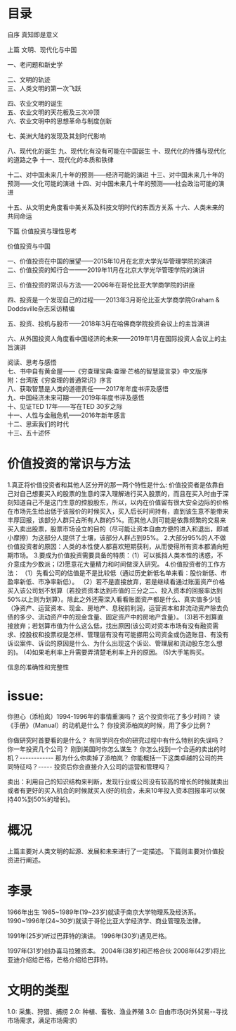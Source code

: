 # 目录
自序 真知即是意义

上篇  文明、现代化与中国

一、老问题和新史学 

二、文明的轨迹   
三、人类文明的第一次飞跃  

四、农业文明的诞生    
五、农业文明的天花板及三次冲顶    
六、农业文明中的思想革命与制度创新  

七、美洲大陆的发现及其划时代影响

八、现代化的诞生
九、现代化有没有可能在中国诞生
十、现代化的传播与现代化的道路之争
十一、现代化的本质和铁律

十二、对中国未来几十年的预测——经济可能的演进
十三、对中国未来几十年的预测——文化可能的演进
十四、对中国未来几十年的预测——社会政治可能的演进

十五、从文明史角度看中美关系及科技文明时代的东西方关系
十六、人类未来的共同命运

下篇   价值投资与理性思考

价值投资与中国

一、价值投资在中国的展望——2015年10月在北京大学光华管理学院的演讲    
二、价值投资的知行合一——2019年11月在北京大学光华管理学院的演讲  

三、价值投资的常识与方法——2006年在哥伦比亚大学商学院的讲座  

四、投资是一个发现自己的过程——2013年3月哥伦比亚大学商学院Graham & Doddsville杂志采访精编    

五、投资、投机与股市——2018年3月在哈佛商学院投资会议上的主旨演讲 
  
六、从外国投资人角度看中国经济的未来——2019年1月在国际投资人会议上的主旨演讲    

阅读、思考与感悟           
七、书中自有黄金屋——《穷查理宝典:查理·芒格的智慧箴言录》中文版序            
附：台湾版《穷查理的普通常识》序言           
八、获取智慧是人类的道德责任——2017年年度书评及感悟           
九、中国经济未来可期——2019年年度书评及感悟            
十、见证TED 17年——写在TED 30岁之际           
十一、人性与金融危机——2016年新年感言           
十二、思索我们的时代           
十三、五十述怀         

# 价值投资的常识与方法 
1.真正将价值投资者和其他人区分开的那一两个特性是什么: 价值投资者是依靠自己对自己想要买入的股票的生意的深入理解进行买入股票的，而且在买入时由于深刻知道自己不是这门生意的控股股东，所以，以内在价值留有很大安全边际的价格在市场先生给出低于该报价的时候买入，买入后长时间持有，直到该生意不能带来丰厚回报，该部分人群只占所有人群的5%。而其他人则可能是依靠频繁的交易来买入卖出股票，股票市场设立的目的（尽可能让资本自由方便的进入和退出，即减小摩擦）为这部分人提供了土壤，该部分人群占到95%。
2.大部分95%的人不做价值投资者的原因：人类的本性使人都喜欢短期获利，从而使得所有资本都涌向短期市场。
3.要成为价值投资需要具备的特质：（1）可以抵挡人类本性的诱惑，不介意成为少数派；(2)愿意花大量精力和时间做深入研究。
4.价值投资者的工作方法：
  （1）先看公司的估值是不是比较低（通过历史新低名单来看：股价新低、市盈率新低、市净率新低）。
  （2）若不是直接放弃，若是继续看通过账面资产价格买入该公司划不划算（若投资资本达到市值的三分之二、投入资本的回报率达到50%以上则为划算）。除此之外还需深入看看账面资产都是什么、真实值多少钱（净资产、运营资本、现金、房地产、息税前利润，运营资本和非流动资产除去负债的多少、流动资产中的现金含量、固定资产中的房地产含量）。
   (3)若不划算直接放弃；若划算市值为什么这么低，找出原因(该公司对资本市场有没有融资需求、控股权和投票权是怎样、管理层有没有可能挪用公司资金或伪造账目、有没有诉讼案件、诉讼的原因是什么、为什么出现这个诉讼、管理层和流动股东怎么想的)。
   (4)如果毛利率上升需要弄清楚毛利率上升的原因。
   (5)大手笔购买。

信息的准确性和完整性
# issue:
你担心（添柏岚）1994-1996年的事情重演吗？
这个投资你花了多少时间？
读《手册》（Manual）的动机是什么？
你投资添柏岚的时候，用了多少比例？

你做研究时首要看的是什么？
有同学问在你的研究过程中有什么特别的失误吗？
你一年投资几个公司？
刚到美国时你怎么谋生？
你怎么找到一个合适的卖出的时机？------------
那为什么你卖掉了添柏岚？
你能概括一下这类卓越的公司的共同特征吗？-----
投资后你会直接介入公司的运营和管理吗？


卖出：利用自己的知识结构来判断，发现行业或公司没有较高的增长的时候就卖出或者有更好的买入机会的时候就买入(好的机会，未来10年投入资本回报率可以保持40%到50%的增长)。

# 概况
上篇主要对人类文明的起源、发展和未来进行了一定描述。
下篇则主要对价值投资进行阐述。

# 李录
1966年出生
1985~1989年(19~23岁)就读于南京大学物理系及经济系。
1990~1996年(24~30岁)就读于哥伦比亚大学经济学、商业管理及法律。

1991年(25岁)听过巴菲特的演讲。
1996年(30岁)遇见芒格。

1997年(31岁)创办喜马拉雅资本。
2004年(38岁)和芒格合伙
2008年(42岁)将比亚迪介绍给芒格，芒格介绍给巴菲特。

# 文明的类型
1.0: 采集、狩猎、捕捞
2.0: 种植、畜牧、渔业养殖
3.0: 自由市场(对外贸易--寻找市场需求，满足市场需求)



